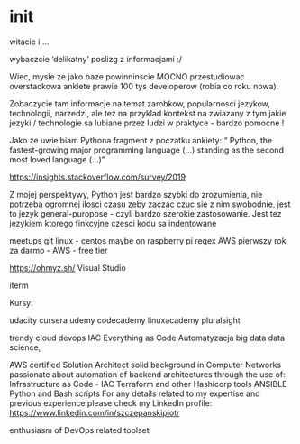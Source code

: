 

# init

witacie i ... 

wybaczcie ‘delikatny’ poslizg z informacjami :/ 

Wiec, mysle ze jako baze powinninscie MOCNO przestudiowac overstackowa ankiete prawie 100 tys developerow (robia co roku nowa).

Zobaczycie tam informacje na temat zarobkow, popularnosci jezykow, technologii, narzedzi, 
ale tez  na przyklad kontekst na zwiazany z tym jakie jezyki / technologie sa lubiane przez ludzi w praktyce   - bardzo pomocne !  

Jako ze uwielbiam Pythona fragment z poczatku ankiety: 
“ Python, the fastest-growing major programming language (...) standing as the second most loved language (...)” 

https://insights.stackoverflow.com/survey/2019

Z mojej perspektywy, Python jest bardzo szybki do zrozumienia, nie potrzeba ogromnej ilosci czasu zeby zaczac czuc sie z nim swobodnie, jest to jezyk general-puropose - czyli bardzo szerokie zastosowanie. 
Jest tez jezykiem ktorego finkcyjne czesci kodu sa indentowane 
  

meetups
git
linux - centos maybe on raspberry pi
regex 
AWS pierwszy rok za darmo - AWS - free tier

https://ohmyz.sh/
Visual Studio 

iterm

Kursy:

udacity 
cursera
udemy
codecademy
linuxacademy
pluralsight

trendy
cloud
devops
IAC
Everything as Code
Automatyzacja
big data
data science, 











   



AWS certified Solution Architect
solid background in Computer Networks
passionate about automation of backend architectures through the use of:
Infrastructure as Code - IAC
Terraform and other Hashicorp tools
ANSIBLE
Python and Bash scripts
For any details related to my expertise and previous experience please check my LinkedIn profile:
https://www.linkedin.com/in/szczepanskipiotr

enthusiasm of DevOps  related toolset











